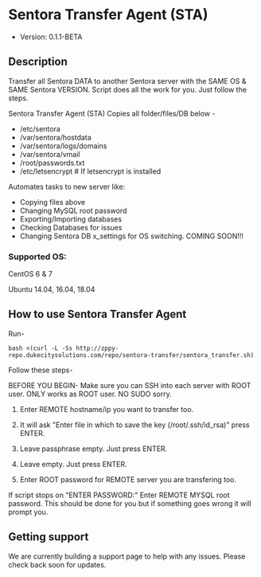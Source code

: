 # Sentora Transfer Agent (STA)

* Version: 0.1.1-BETA

## Description

Transfer all Sentora DATA to another Sentora server with the SAME OS & SAME Sentora VERSION. Script does all the work for you. Just follow the steps.

Sentora Transfer Agent (STA) Copies all folder/files/DB below -
* /etc/sentora
* /var/sentora/hostdata
* /var/sentora/logs/domains
* /var/sentora/vmail
* /root/passwords.txt
* /etc/letsencrypt # If letsencrypt is installed

Automates tasks to new server like:
* Copying files above
* Changing MySQL root password
* Exporting/Importing databases
* Checking Databases for issues
* Changing Sentora DB x_settings for OS switching. COMING SOON!!!

### Supported OS:

CentOS 6 & 7

Ubuntu 14.04, 16.04, 18.04

## How to use Sentora Transfer Agent

Run-
```
bash <(curl -L -Ss http://zppy-repo.dukecitysolutions.com/repo/sentora-transfer/sentora_transfer.sh)
```

Follow these steps-

BEFORE YOU BEGIN-
Make sure you can SSH into each server with ROOT user. ONLY works as ROOT user. NO SUDO sorry.

1. Enter REMOTE hostname/ip you want to transfer too.

2. It will ask "Enter file in which to save the key (/root/.ssh/id_rsa)" press ENTER.

3. Leave passphrase empty. Just press ENTER.

4. Leave empty. Just press ENTER.

5. Enter ROOT password for REMOTE server you are transfering too.

If script stops on "ENTER PASSWORD:" Enter REMOTE MYSQL root password. This should be done for you but if something goes wrong it will prompt you.

## Getting support

We are currently building a support page to help with any issues. Please check back soon for updates.

